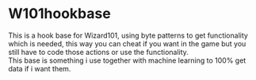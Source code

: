 # W101hookbase
This is a hook base for Wizard101, using byte patterns to get functionality which is needed, this way you can cheat if you want in the game but you still have to code those actions or use the functionality.<br>
This base is something i use together with machine learning to 100% get data if i want them.

